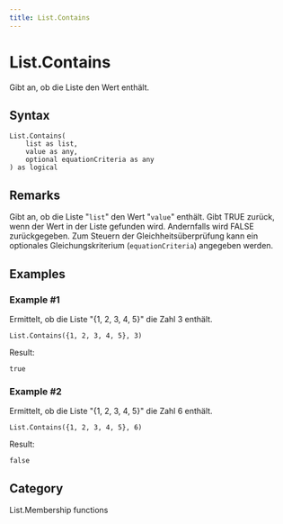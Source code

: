 ```yaml
---
title: List.Contains
---
```


# List.Contains


Gibt an, ob die Liste den Wert enthält.


## Syntax

```powerquery
List.Contains(
    list as list,
    value as any,
    optional equationCriteria as any
) as logical
```


## Remarks

Gibt an, ob die Liste "<code>list</code>" den Wert "<code>value</code>" enthält.    Gibt TRUE zurück, wenn der Wert in der Liste gefunden wird. Andernfalls wird FALSE zurückgegeben. Zum Steuern der Gleichheitsüberprüfung kann ein optionales Gleichungskriterium (<code>equationCriteria</code>) angegeben werden. 


## Examples

### Example #1 
Ermittelt, ob die Liste &#34;\{1, 2, 3, 4, 5}&#34; die Zahl 3 enthält.
```powerquery
List.Contains({1, 2, 3, 4, 5}, 3)
```

Result: 
```powerquery
true
```


### Example #2 
Ermittelt, ob die Liste &#34;\{1, 2, 3, 4, 5}&#34; die Zahl 6 enthält.
```powerquery
List.Contains({1, 2, 3, 4, 5}, 6)
```

Result: 
```powerquery
false
```




## Category
List.Membership functions
